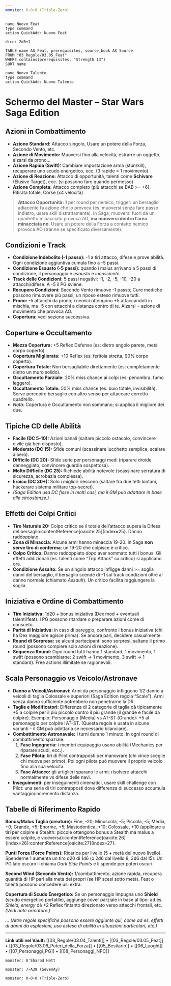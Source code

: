 ```yaml
---
monster: 0-0-0 (Triple-Zero)
---
```

```button
name Nuovo Feat
type command
action QuickAdd: Nuovo Feat
```


`dice: 2d6+1`

```dataview
TABLE name AS Feat, prerequisites, source_book AS Source
FROM "03_Regole/03.05_Feat"
WHERE contains(prerequisites, "Strength 13")
SORT name
```

```button
name Nuovo Talento
type command
action QuickAdd: Nuovo Talento
```

# Schermo del Master – Star Wars Saga Edition

## Azioni in Combattimento
- **Azione Standard:** Attacco singolo, Usare un potere della Forza, Secondo Vento, etc.  
- **Azione di Movimento:** Muoversi fino alla velocità, estrarre un oggetto, alzarsi da prono...  
- **Azione Rapida (Swift):** Cambiare impostazione arma (stun/kill), recuperare uno scudo energetico, ecc. (3 rapide = 1 movimento)  
- **Azione di Reazione:** Attacco di opportunità, talenti come **Schivare** (Elusive Target), ecc. (si possono fare quando permesso)  
- **Azione Completa:** Attacco completo (più attacchi se BAB >= +6), Ritirata totale, Corse (x4 velocità)  

> **Attacco Opportunità:** 1 per round per nemico, trigger: un bersaglio adiacente fa azione che lo provoca (es. muoversi senza fare passo indietro, usare skill distrattamente). In Saga, muoversi fuori da un quadretto minacciato provoca AO, **ma muoversi dentro l’area minacciata no**. Usare un potere della Forza a contatto nemico provoca AO (tranne se specificato diversamente).

## Condizioni e Track
- **Condizione Indebolito (-1 passo):** -1 a tiri attacco, difese e prove abilità. Ogni condizione aggiuntiva cumula fino a -5 passi.
- **Condizione Esausto (-5 passi):** quando i malus arrivano a 5 passi di condizione, il personaggio è *esausto* e *incosciente*. 
- **Track delle Condizioni:** 5 passi negativi: -1, -2, -5, -10, -20 a attacchi/difese. A -5 il PG sviene.
- **Recupero Condizioni:** Secondo Vento rimuove -1 passo; Cure mediche possono rimuovere più passi; un riposo esteso rimuove tutti.
- **Prono:** -5 attacchi da prono; i nemici ottengono +5 attaccandoti in mischia, ma -5 con attacchi a distanza contro di te. Alzarsi = azione di movimento che provoca AO.
- **Copertura:** vedi sezione successiva.

## Coperture e Occultamento
- **Mezza Copertura:** +5 Reflex Defense (es: dietro angolo parete, metà corpo coperto).
- **Copertura Migliorata:** +10 Reflex (es: feritoia stretta, 90% corpo coperto). 
- **Copertura Totale:** Non bersagliabile direttamente (es: completamente dietro un muro solido).
- **Occultamento Parziale:** 20% miss chance ai colpi (es: penombra, fumo leggero).
- **Occultamento Totale:** 50% miss chance (es: buio totale, invisibilità). Serve percepire bersaglio con altro senso per attaccare corretto quadrello.
- *Nota:* Copertura e Occultamento non sommano; si applica il migliore dei due.

## Tipiche CD delle Abilità
- **Facile (DC 5-10):** Azioni banali (saltare piccolo ostacolo, convincere civile già ben disposto).
- **Moderato (DC 15):** Sfide comuni (scassinare lucchetto semplice, scalare albero).
- **Difficile (DC 20):** Sfide serie per personaggi medi (riparare droide danneggiato, convincere guardia sospettosa).
- **Molto Difficile (DC 25):** Richiede abilità notevole (scassinare serratura di sicurezza, acrobazia complessa).
- **Eroico (DC 30+):** Solo i migliori riescono (saltare fra due tetti lontani, hackerare sistema militare top-secret).
- *(Saga Edition usa DC fisse in molti casi, ma il GM può adattare in base alle circostanze.)*

## Effetti dei Colpi Critici
- **Tiro Naturale 20:** Colpo critico se il totale dell’attacco supera la Difesa del bersaglio:contentReference[oaicite:25]{index=25}. Danno raddoppiato.
- **Zona di Minaccia:** Alcune armi hanno minaccia 19-20. In Saga **non serve tiro di conferma**: un 19-20 che colpisce è critico.
- **Colpo Critico:** Danno raddoppiato *dopo* aver sommato tutti i bonus. Gli effetti addizionali (es. talenti come “Trip Attack” su critico) si applicano ora.
- **Condizione Assalto:** Se un singolo attacco infligge danni >= soglia danni del bersaglio, il bersaglio scende di -1 sul track condizioni oltre al danno normale (chiamato *Assault*). Un critico facilita raggiungere la soglia.

## Iniziativa e Ordine di Combattimento
- **Tiro Iniziativa:** 1d20 + bonus iniziativa (Dex mod + eventuali talenti/feat). I PG possono ritardare o preparare azioni come di consueto.
- **Parità di Iniziativa:** in caso di pareggio, confronto i bonus iniziativa (chi ha Dex maggiore agisce prima). Se ancora pari, decidere casualmente.
- **Round di Sorpresa:** se alcuni partecipanti sono sorpresi, saltano il primo round (possono compiere solo azioni di reazione).
- **Sequenza Round:** Ogni round tutti hanno 1 standard, 1 movimento, 1 swift (possono scambiarne: 2 swift -> 1 movimento, 3 swift -> 1 standard). Free actions illimitate se ragionevoli.

## Scala Personaggio vs Veicolo/Astronave
- **Danno a Veicoli/Astronavi:** Armi da personaggio infliggono 1/2 danno a veicoli di taglia Colossale e superiori (Saga Edition regola “Scale”). Armi senza danno sufficiente potrebbero non penetrarne la DR.
- **Taglie e Modificatori:** Differenza di 2 categorie di taglia dà tipicamente +5 a colpire per il più piccolo contro il più grande (il grande è facile da colpire). Esempio: Personaggio (Media) vs AT-ST (Grande): +5 al personaggio per colpire l’AT-ST. (Questa regola è usata in alcune varianti – il GM può adottarla se necessario bilanciare).
- **Combattimento Astronavale:** I turni durano 1 minuto. In ogni round di combattimento spaziale:
  1. **Fase Ingegneria:** i membri equipaggio usano abilità (Mechanics per riparare scudi, ecc.).
  2. **Fase Pilota:** tiri di Pilot contrapposti per manovrare (chi vince sceglie chi muove per primo). Poi ogni pilota può muovere il proprio veicolo fino alla sua velocità.
  3. **Fase Attacco:** gli artiglieri sparano le armi; risolvere attacchi normalmente vs difese delle navi.
- **Inseguimenti:** per inseguimenti cinematici, usare skill challenge con Pilot: una serie di tiri contrapposti dove differenza di successo accumula vantaggio/incremento distanza.

## Tabelle di Riferimento Rapido
**Bonus/Malus Taglia (creature):** Fine, -20; Minuscola, -5; Piccola, -5; Media, +0; Grande, +5; Enorme, +5; Mastodontica, +10; Colossale, +10 (applicare a tiri per colpire e Stealth: piccole ottengono bonus a Stealth ma malus a essere colpite, e viceversa):contentReference[oaicite:26]{index=26}:contentReference[oaicite:27]{index=27}.

**Punti Forza (Force Points):** Ricarica per livello (5 + metà del nuovo livello). Spenderne 1 aumenta un tiro d20 di 1d6 (o 2d6 dal livello 8, 3d6 dal 15). Un PG lato oscuro li chiama *Dark Side Points* e li spende per poteri oscuri.

**Second Wind (Secondo Vento):** 1/combattimento, azione rapida, recupera quantità di HP pari alla metà dei propri (se HP scesi sotto metà). Feat o talenti possono concedere usi extra.

**Copertura di Scudo Energetico:** Se un personaggio impugna uno **Shield** (scudo energetico portatile), aggiunge cover parziale in base al tipo: ad es. *Shield, energy* dà +2 Reflex fintanto direzionato verso attacchi frontali, etc. *(Vedi note armature.)*

*… (Altre regole specifiche possono essere aggiunte qui, come ad es. effetti di danni da esplosioni, uso esteso di abilità in situazioni particolari, etc.)*

---

**Link utili nel Vault:** [[03_Regole/03.04_Talenti]] • [[03_Regole/03.05_Feat]] • [[03_Regole/03.06_Poteri_della_Forza]] • [[05_Bestiario]] • [[06_Luoghi]] • [[07_Personaggi_PG]] • [[08_Personaggi_NPC]]


```statblock
monster: A'Sharad Hett
  ```
```statblock
monster: 7-A39 (SevenAy)
```

```statblock
monster: 0-0-0 (Triple-Zero)
```